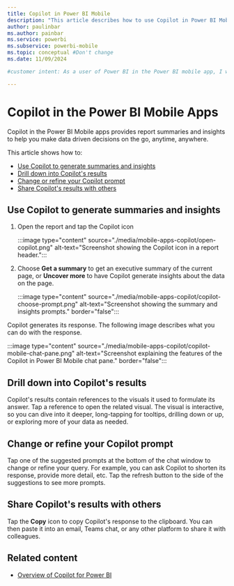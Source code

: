 ```yaml
---
title: Copilot in Power BI Mobile
description: "This article describes how to use Copilot in Power BI Mobile."
author: paulinbar
ms.author: painbar
ms.service: powerbi
ms.subservice: powerbi-mobile
ms.topic: conceptual #Don't change
ms.date: 11/09/2024

#customer intent: As a user of Power BI in the Power BI mobile app, I want to understand how I can use Copilot in Power BI Mobile to help me understand my reports quickly.

---
```


# Copilot in the Power BI Mobile Apps

Copilot in the Power BI Mobile apps provides report summaries and insights to help you make data driven decisions on the go, anytime, anywhere.

This article shows how to:

* [Use Copilot to generate summaries and insights](#use-copilot-to-generate-summaries-and-insights)
* [Drill down into Copilot's results](#drill-down-into-copilots-results)
* [Change or refine your Copilot prompt](#change-or-refine-your-copilot-prompt)
* [Share Copilot's results with others](#share-copilots-results-with-others)

## Use Copilot to generate summaries and insights

1. Open the report and tap the Copilot icon

   :::image type="content" source="./media/mobile-apps-copilot/open-copilot.png" alt-text="Screenshot showing the Copilot icon in a report header.":::

2. Choose **Get a summary** to get an executive summary of the current page, or **Uncover more** to have Copilot generate insights about the data on the page.

      :::image type="content" source="./media/mobile-apps-copilot/copilot-choose-prompt.png" alt-text="Screenshot showing the summary and insights prompts." border="false":::

Copilot generates its response. The following image describes what you can do with the response.

:::image type="content" source="./media/mobile-apps-copilot/copilot-mobile-chat-pane.png" alt-text="Screenshot explaining the features of the Copilot in Power BI Mobile chat pane." border="false":::

## Drill down into Copilot's results

Copilot's results contain references to the visuals it used to formulate its answer. Tap a reference to open the related visual. The visual is interactive, so you can dive into it deeper, long-tapping for tooltips, drilling down or up, or exploring more of your data as needed.

## Change or refine your Copilot prompt

Tap one of the suggested prompts at the bottom of the chat window to change or refine your query. For example, you can ask Copilot to shorten its response, provide more detail, etc. Tap the refresh button to the side of the suggestions to see more prompts.

## Share Copilot's results with others

Tap the **Copy** icon to copy Copilot's response to the clipboard. You can then paste it into an email, Teams chat, or any other platform to share it with colleagues.

## Related content

* [Overview of Copilot for Power BI](../../create-reports/copilot-introduction.md)